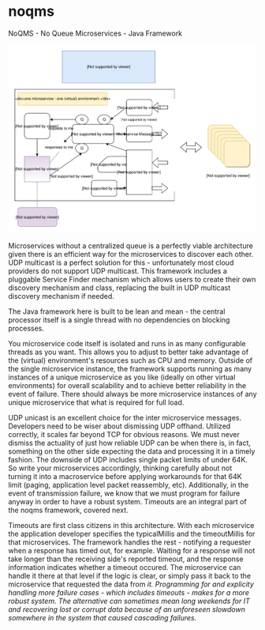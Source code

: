 # noqms
NoQMS - No Queue Microservices - Java Framework

![alt text](architecture.svg)

Microservices without a centralized queue is a perfectly viable architecture given there is 
an efficient way for the microservices to discover each other. UDP multicast is a perfect solution for
this - unfortunately most cloud providers do not support UDP multicast. This framework includes a pluggable
Service Finder mechanism which allows users to create their own discovery mechanism and class, replacing 
the built in UDP multicast discovery mechanism if needed.

The Java framework here is built to be lean and mean - the central processor itself is a single thread with no 
dependencies on blocking processes. 

You microservice code itself is isolated and runs in as many configurable threads as you want.
This allows you to adjust to better take advantage of the (virtual) environment's resources such as CPU and memory. 
Outside of the single microservice instance, the framework supports running as many instances of a unique
microservice as you like (ideally on other virtual environments) for overall scalability and to achieve better
reliability in the event of failure. There should always be more microservice instances of any unique microservice 
that what is required for full load. 

UDP unicast is an excellent choice for the inter microservice messages. Developers need to be wiser about dismissing
UDP offhand. Utilized correctly, it scales far beyond TCP for obvious reasons. We must never dismiss 
the actuality of just how reliable UDP can be when there is, in fact, something on the other side expecting 
the data and processing it in a timely fashion. The downside of UDP includes single packet limits of under 64K. So write your 
microservices accordingly, thinking carefully about not turning it into a macroservice before applying 
workarounds for that 64K limit (paging, application level packet reassembly, etc). Additionally, in the event of
transmission failure, we know that we must program for failure anyway in order to have a robust system. Timeouts 
are an integral part of the noqms framework, covered next.

Timeouts are first class citizens in this architecture. With each microservice the application developer specifies the
typicalMillis and the timeoutMillis for that microservices. The framework handles the rest - notifying a requester when
a response has timed out, for example. Waiting for a response will not take longer than the receiving side's reported
timeout, and the response information indicates whether a timeout occured. The microservice can handle it there at that
level if the logic is clear, or simply pass it back to the microservice that requested the data from <i>it</t>. 
Programming for and explicity handling more failure cases - which includes timeouts - makes for 
a more robust system. The alternative can sometimes mean long weekends for IT and recovering lost or corrupt data
because of an unforeseen slowdown somewhere in the system that caused cascading failures. 
